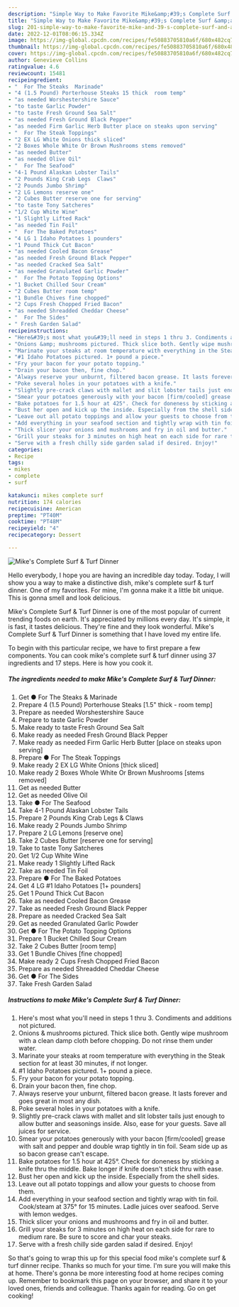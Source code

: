 ```yaml
---
description: "Simple Way to Make Favorite Mike&amp;#39;s Complete Surf &amp;amp; Turf Dinner"
title: "Simple Way to Make Favorite Mike&amp;#39;s Complete Surf &amp;amp; Turf Dinner"
slug: 201-simple-way-to-make-favorite-mike-and-39-s-complete-surf-and-amp-turf-dinner
date: 2022-12-01T08:06:15.334Z
image: https://img-global.cpcdn.com/recipes/fe50883705810a6f/680x482cq70/mikes-complete-surf-turf-dinner-recipe-main-photo.jpg
thumbnail: https://img-global.cpcdn.com/recipes/fe50883705810a6f/680x482cq70/mikes-complete-surf-turf-dinner-recipe-main-photo.jpg
cover: https://img-global.cpcdn.com/recipes/fe50883705810a6f/680x482cq70/mikes-complete-surf-turf-dinner-recipe-main-photo.jpg
author: Genevieve Collins
ratingvalue: 4.6
reviewcount: 15481
recipeingredient:
- "  For The Steaks  Marinade"
- "4 (1.5 Pound) Porterhouse Steaks 15 thick  room temp"
- "as needed Worshestershire Sauce"
- "to taste Garlic Powder"
- "to taste Fresh Ground Sea Salt"
- "as needed Fresh Ground Black Pepper"
- "as needed Firm Garlic Herb Butter place on steaks upon serving"
- "  For The Steak Toppings"
- "2 EX LG White Onions thick sliced"
- "2 Boxes Whole White Or Brown Mushrooms stems removed"
- "as needed Butter"
- "as needed Olive Oil"
- "  For The Seafood"
- "4-1 Pound Alaskan Lobster Tails"
- "2 Pounds King Crab Legs  Claws"
- "2 Pounds Jumbo Shrimp"
- "2 LG Lemons reserve one"
- "2 Cubes Butter reserve one for serving"
- "to taste Tony Satcheres"
- "1/2 Cup White Wine"
- "1 Slightly Lifted Rack"
- "as needed Tin Foil"
- "  For The Baked Potatoes"
- "4 LG 1 Idaho Potatoes 1 pounders"
- "1 Pound Thick Cut Bacon"
- "as needed Cooled Bacon Grease"
- "as needed Fresh Ground Black Pepper"
- "as needed Cracked Sea Salt"
- "as needed Granulated Garlic Powder"
- "  For The Potato Topping Options"
- "1 Bucket Chilled Sour Cream"
- "2 Cubes Butter room temp"
- "1 Bundle Chives fine chopped"
- "2 Cups Fresh Chopped Fried Bacon"
- "as needed Shreadded Cheddar Cheese"
- "  For The Sides"
- " Fresh Garden Salad"
recipeinstructions:
- "Here&#39;s most what you&#39;ll need in steps 1 thru 3. Condiments and additions not pictured."
- "Onions &amp; mushrooms pictured. Thick slice both. Gently wipe mushroom with a clean damp cloth before chopping. Do not rinse them under water."
- "Marinate your steaks at room temperature with everything in the Steak section for at least 30 minutes, if not longer."
- "#1 Idaho Potatoes pictured. 1+ pound a piece."
- "Fry your bacon for your potato topping."
- "Drain your bacon then, fine chop."
- "Always reserve your unburnt, filtered bacon grease. It lasts forever and goes great in most any dish."
- "Poke several holes in your potatoes with a knife."
- "Slightly pre-crack claws with mallet and slit lobster tails just enough to allow butter and seasonings inside. Also, ease for your guests. Save all juices for service."
- "Smear your potatoes generously with your bacon [firm/cooled] grease with salt and pepper and double wrap tightly in tin foil. Seam side up as so bacon grease can&#39;t escape."
- "Bake potatoes for 1.5 hour at 425°. Check for doneness by sticking a knife thru the middle. Bake longer if knife doesn&#39;t stick thru with ease."
- "Bust her open and kick up the inside. Especially from the shell sides."
- "Leave out all potato toppings and allow your guests to choose from them."
- "Add everything in your seafood section and tightly wrap with tin foil. Cook/steam at 375° for 15 minutes. Ladle juices over seafood. Serve with lemon wedges."
- "Thick slicer your onions and mushrooms and fry in oil and butter."
- "Grill your steaks for 3 minutes on high heat on each side for rare to medium rare. Be sure to score and char your steaks."
- "Serve with a fresh chilly side garden salad if desired. Enjoy!"
categories:
- Recipe
tags:
- mikes
- complete
- surf

katakunci: mikes complete surf 
nutrition: 174 calories
recipecuisine: American
preptime: "PT40M"
cooktime: "PT48M"
recipeyield: "4"
recipecategory: Dessert

---
```



![Mike&#39;s Complete Surf &amp; Turf Dinner](https://img-global.cpcdn.com/recipes/fe50883705810a6f/680x482cq70/mikes-complete-surf-turf-dinner-recipe-main-photo.jpg)

Hello everybody, I hope you are having an incredible day today. Today, I will show you a way to make a distinctive dish, mike&#39;s complete surf &amp; turf dinner. One of my favorites. For mine, I'm gonna make it a little bit unique. This is gonna smell and look delicious.



Mike&#39;s Complete Surf &amp; Turf Dinner is one of the most popular of current trending foods on earth. It's appreciated by millions every day. It's simple, it is fast, it tastes delicious. They're fine and they look wonderful. Mike&#39;s Complete Surf &amp; Turf Dinner is something that I have loved my entire life.


To begin with this particular recipe, we have to first prepare a few components. You can cook mike&#39;s complete surf &amp; turf dinner using 37 ingredients and 17 steps. Here is how you cook it.

<!--inarticleads1-->

##### The ingredients needed to make Mike&#39;s Complete Surf &amp; Turf Dinner:

1. Get  ● For The Steaks &amp; Marinade
1. Prepare 4 (1.5 Pound) Porterhouse Steaks [1.5&#34; thick - room temp]
1. Prepare as needed Worshestershire Sauce
1. Prepare to taste Garlic Powder
1. Make ready to taste Fresh Ground Sea Salt
1. Make ready as needed Fresh Ground Black Pepper
1. Make ready as needed Firm Garlic Herb Butter [place on steaks upon serving]
1. Prepare  ● For The Steak Toppings
1. Make ready 2 EX LG White Onions [thick sliced]
1. Make ready 2 Boxes Whole White Or Brown Mushrooms [stems removed]
1. Get as needed Butter
1. Get as needed Olive Oil
1. Take  ● For The Seafood
1. Take 4-1 Pound Alaskan Lobster Tails
1. Prepare 2 Pounds King Crab Legs &amp; Claws
1. Make ready 2 Pounds Jumbo Shrimp
1. Prepare 2 LG Lemons [reserve one]
1. Take 2 Cubes Butter [reserve one for serving]
1. Take to taste Tony Satcheres
1. Get 1/2 Cup White Wine
1. Make ready 1 Slightly Lifted Rack
1. Take as needed Tin Foil
1. Prepare  ● For The Baked Potatoes
1. Get 4 LG #1 Idaho Potatoes [1+ pounders]
1. Get 1 Pound Thick Cut Bacon
1. Take as needed Cooled Bacon Grease
1. Take as needed Fresh Ground Black Pepper
1. Prepare as needed Cracked Sea Salt
1. Get as needed Granulated Garlic Powder
1. Get  ● For The Potato Topping Options
1. Prepare 1 Bucket Chilled Sour Cream
1. Take 2 Cubes Butter [room temp]
1. Get 1 Bundle Chives [fine chopped]
1. Make ready 2 Cups Fresh Chopped Fried Bacon
1. Prepare as needed Shreadded Cheddar Cheese
1. Get  ● For The Sides
1. Take  Fresh Garden Salad




<!--inarticleads2-->

##### Instructions to make Mike&#39;s Complete Surf &amp; Turf Dinner:

1. Here&#39;s most what you&#39;ll need in steps 1 thru 3. Condiments and additions not pictured.
1. Onions &amp; mushrooms pictured. Thick slice both. Gently wipe mushroom with a clean damp cloth before chopping. Do not rinse them under water.
1. Marinate your steaks at room temperature with everything in the Steak section for at least 30 minutes, if not longer.
1. #1 Idaho Potatoes pictured. 1+ pound a piece.
1. Fry your bacon for your potato topping.
1. Drain your bacon then, fine chop.
1. Always reserve your unburnt, filtered bacon grease. It lasts forever and goes great in most any dish.
1. Poke several holes in your potatoes with a knife.
1. Slightly pre-crack claws with mallet and slit lobster tails just enough to allow butter and seasonings inside. Also, ease for your guests. Save all juices for service.
1. Smear your potatoes generously with your bacon [firm/cooled] grease with salt and pepper and double wrap tightly in tin foil. Seam side up as so bacon grease can&#39;t escape.
1. Bake potatoes for 1.5 hour at 425°. Check for doneness by sticking a knife thru the middle. Bake longer if knife doesn&#39;t stick thru with ease.
1. Bust her open and kick up the inside. Especially from the shell sides.
1. Leave out all potato toppings and allow your guests to choose from them.
1. Add everything in your seafood section and tightly wrap with tin foil. Cook/steam at 375° for 15 minutes. Ladle juices over seafood. Serve with lemon wedges.
1. Thick slicer your onions and mushrooms and fry in oil and butter.
1. Grill your steaks for 3 minutes on high heat on each side for rare to medium rare. Be sure to score and char your steaks.
1. Serve with a fresh chilly side garden salad if desired. Enjoy!




So that's going to wrap this up for this special food mike&#39;s complete surf &amp; turf dinner recipe. Thanks so much for your time. I'm sure you will make this at home. There's gonna be more interesting food at home recipes coming up. Remember to bookmark this page on your browser, and share it to your loved ones, friends and colleague. Thanks again for reading. Go on get cooking!
